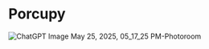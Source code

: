 # Porcupy
![ChatGPT Image May 25, 2025, 05_17_25 PM-Photoroom](https://github.com/user-attachments/assets/82fa91b8-f7a5-4d8d-a39d-2e33560386b2)
